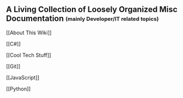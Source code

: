 ## A Living Collection of Loosely Organized Misc Documentation <sub><sup>(mainly Developer/IT related topics)</sub></sup>

[[About This Wiki]]

[[C#]]

[[Cool Tech Stuff]]

[[Git]]

[[JavaScript]]

[[Python]]
